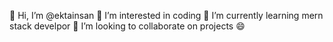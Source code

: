 👋 Hi, I’m @ektainsan
 👀 I’m interested in coding
🌱 I’m currently learning mern stack develpor
💞️ I’m looking to collaborate on projects
😄
<!---
ektainsan/ektainsan is a ✨ special ✨ repository because its `README.md` (this file) appears on your GitHub profile.
You can click the Preview link to take a look at your changes.
--->
